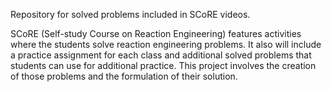 Repository for solved problems included in SCoRE videos.

SCoRE (Self-study Course on Reaction Engineering) features activities where the students solve reaction engineering problems. It also will include a practice assignment for each class and additional solved problems that students can use for additional practice. This project involves the creation of those problems and the formulation of their solution.